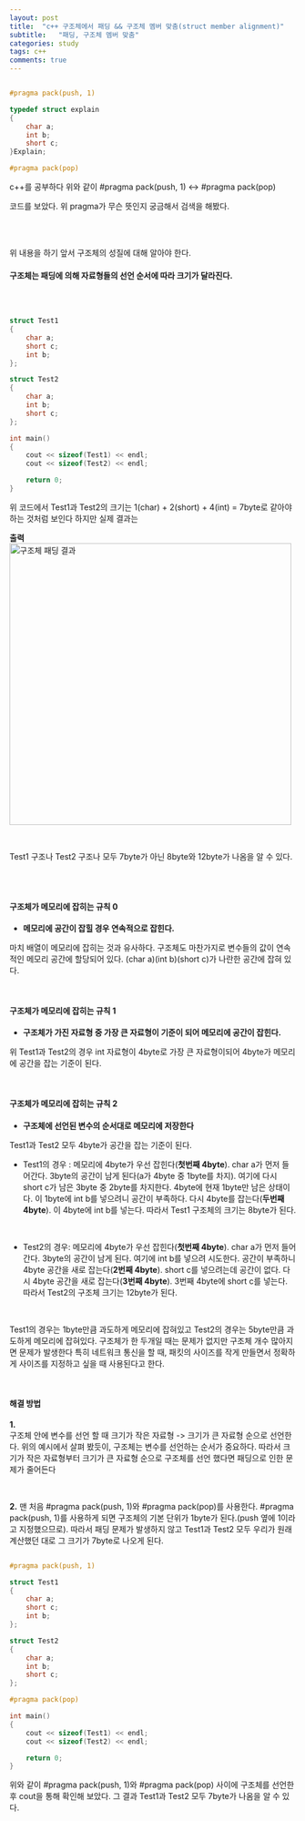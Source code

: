 ```yaml
---
layout: post
title:  "c++ 구조체에서 패딩 && 구조체 멤버 맞춤(struct member alignment)"
subtitle:   "패딩, 구조체 멤버 맞춤"
categories: study
tags: c++
comments: true
---
```




```c++

#pragma pack(push, 1)

typedef struct explain
{
	char a;
	int b;
	short c;
}Explain;

#pragma pack(pop)

```


c++를 공부하다 위와 같이 #pragma pack(push, 1) <-> #pragma pack(pop)

코드를 보았다. 위 pragma가 무슨 뜻인지 궁금해서 검색을 해봤다.

<br/>
<br/>

위 내용을 하기 앞서 구조체의 성질에 대해 알아야 한다.
####    구조체는 패딩에 의해 자료형들의 선언 순서에 따라 크기가 달라진다.


<br/>

```c++

struct Test1
{
	char a;
	short c;
	int b;
};

struct Test2
{
	char a;
	int b;
	short c;
};

int main()
{
	cout << sizeof(Test1) << endl;
	cout << sizeof(Test2) << endl;

	return 0;
}

```


위 코드에서 Test1과 Test2의 크기는 1(char) + 2(short) + 4(int) = 7byte로 같아야 하는 것처럼 보인다
하지만 실제 결과는

__출력__
<img width="495" alt="구조체 패딩 결과" src="https://user-images.githubusercontent.com/62247335/110231617-276b6300-7f5c-11eb-97f9-4ab6727c41c7.PNG">

<br/>

Test1 구조나 Test2 구조나 모두 7byte가 아닌 8byte와 12byte가 나옴을 알 수 있다.


<br/>
<br/>



#### 구조체가 메모리에 잡히는 규칙 0

- __메모리에 공간이 잡힐 경우 연속적으로 잡힌다.__

마치 배열이 메모리에 잡히는 것과 유사하다. 구조체도 마찬가지로 변수들의 값이 연속적인 메모리 공간에 할당되어 있다.
(char a)(int b)(short c)가 나란한 공간에 잡혀 있다.

<br/>

#### 구조체가 메모리에 잡히는 규칙 1

- __구조체가 가진 자료형 중 가장 큰 자료형이 기준이 되어 메모리에 공간이 잡힌다.__


위 Test1과 Test2의 경우 int 자료형이 4byte로 가장 큰 자료형이되어 4byte가 메모리에 공간을 잡는 기준이 된다.

<br/>


#### 구조체가 메모리에 잡히는 규칙 2

- __구조체에 선언된 변수의 순서대로 메모리에 저장한다__

Test1과 Test2 모두 4byte가 공간을 잡는 기준이 된다.

- Test1의 경우 :
메모리에 4byte가 우선 잡힌다(__첫번째 4byte__). char a가 먼저 들어간다. 3byte의 공간이 남게 된다(a가 4byte 중 1byte를 차지). 여기에 다시  short c가 남은 3byte 중 2byte를 차지한다. 4byte에 현재 1byte만 남은 상태이다. 이 1byte에 int b를 넣으려니 공간이 부족하다.
다시 4byte를  잡는다(__두번째 4byte__). 이 4byte에 int b를 넣는다. 따라서  Test1 구조체의 크기는 8byte가 된다.


<br/>

- Test2의 경우:
메모리에 4byte가 우선 잡힌다(__첫번째 4byte__). char a가 먼저 들어간다. 3byte의 공간이 남게 된다. 여기에 int b를 넣으려 시도한다. 공간이 부족하니 4byte 공간을 새로 잡는다(__2번째 4byte__). short c를 넣으려는데 공간이 없다. 다시 4byte 공간을 새로 잡는다(__3번째 4byte__). 3번째 4byte에 short c를 넣는다. 따라서 Test2의 구조체 크기는 12byte가 된다.


<br/>

Test1의 경우는 1byte만큼 과도하게 메모리에 잡혀있고 Test2의 경우는 5byte만큼 과도하게 메모리에 잡혀있다.
구조체가 한 두개일 때는 문제가 없지만 구조체 개수 많아지면 문제가 발생한다
특히 네트워크 통신을 할 때, 패킷의 사이즈를 작게 만들면서 정확하게 사이즈를 지정하고 싶을 때 사용된다고 한다.

<br/>

#### 해결 방법

__1.__  
구조체 안에 변수를 선언 할 때 크기가 작은 자료형 -> 크기가 큰 자료형 순으로 선언한다.
위의 예시에서 살펴 봤듯이, 구조체는 변수를 선언하는 순서가 중요하다. 따라서 크기가 작은 자료형부터 크기가 큰 자료형 순으로
구조체를 선언 했다면 패딩으로 인한 문제가 줄어든다

<br/>

__2.__
맨 처음 #pragma pack(push, 1)와 #pragma pack(pop)를 사용한다. #pragma pack(push, 1)를 사용하게 되면 구조체의 기본 단위가
1byte가 된다.(push 옆에 1이라고 지정했으므로). 따라서 패딩 문제가 발생하지 않고 Test1과 Test2 모두 우리가 원래 계산했던 대로
그 크기가 7byte로 나오게 된다.

```c++

#pragma pack(push, 1)

struct Test1
{
	char a;
	short c;
	int b;
};

struct Test2
{
	char a;
	int b;
	short c;
};

#pragma pack(pop)

int main()
{
	cout << sizeof(Test1) << endl;
	cout << sizeof(Test2) << endl;

	return 0;
}

```

위와 같이 #pragma pack(push, 1)와 #pragma pack(pop) 사이에 구조체를 선언한 후 cout을 통해 확인해 보았다.
그 결과 Test1과 Test2 모두 7byte가 나옴을 알 수 있다.
